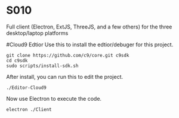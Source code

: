 # S010
Full client (Electron, ExtJS, ThreeJS, and a few others) for the three desktop/laptop platforms

#Cloud9 Edtior
Use this to install the edtior/debuger for this project.

	git clone https://github.com/c9/core.git c9sdk
	cd c9sdk
	sudo scripts/install-sdk.sh

 
After install, you can run this to edit the project.

	./Editor-Cloud9



Now use Electron to execute the code.

	electron ./Client



